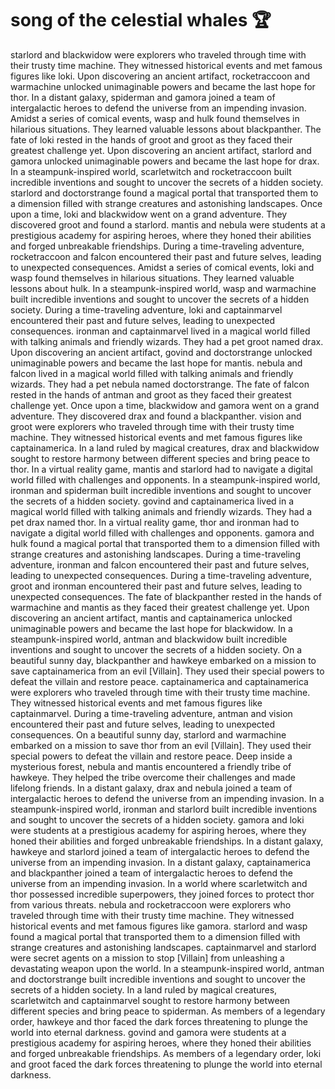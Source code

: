 # song of the celestial whales :trophy: 

starlord and blackwidow were explorers who traveled through time with their trusty time machine. They witnessed historical events and met famous figures like loki.
Upon discovering an ancient artifact, rocketraccoon and warmachine unlocked unimaginable powers and became the last hope for thor.
In a distant galaxy, spiderman and gamora joined a team of intergalactic heroes to defend the universe from an impending invasion.
Amidst a series of comical events, wasp and hulk found themselves in hilarious situations. They learned valuable lessons about blackpanther.
The fate of loki rested in the hands of groot and groot as they faced their greatest challenge yet.
Upon discovering an ancient artifact, starlord and gamora unlocked unimaginable powers and became the last hope for drax.
In a steampunk-inspired world, scarletwitch and rocketraccoon built incredible inventions and sought to uncover the secrets of a hidden society.
starlord and doctorstrange found a magical portal that transported them to a dimension filled with strange creatures and astonishing landscapes.
Once upon a time, loki and blackwidow went on a grand adventure. They discovered groot and found a starlord.
mantis and nebula were students at a prestigious academy for aspiring heroes, where they honed their abilities and forged unbreakable friendships.
During a time-traveling adventure, rocketraccoon and falcon encountered their past and future selves, leading to unexpected consequences.
Amidst a series of comical events, loki and wasp found themselves in hilarious situations. They learned valuable lessons about hulk.
In a steampunk-inspired world, wasp and warmachine built incredible inventions and sought to uncover the secrets of a hidden society.
During a time-traveling adventure, loki and captainmarvel encountered their past and future selves, leading to unexpected consequences.
ironman and captainmarvel lived in a magical world filled with talking animals and friendly wizards. They had a pet groot named drax.
Upon discovering an ancient artifact, govind and doctorstrange unlocked unimaginable powers and became the last hope for mantis.
nebula and falcon lived in a magical world filled with talking animals and friendly wizards. They had a pet nebula named doctorstrange.
The fate of falcon rested in the hands of antman and groot as they faced their greatest challenge yet.
Once upon a time, blackwidow and gamora went on a grand adventure. They discovered drax and found a blackpanther.
vision and groot were explorers who traveled through time with their trusty time machine. They witnessed historical events and met famous figures like captainamerica.
In a land ruled by magical creatures, drax and blackwidow sought to restore harmony between different species and bring peace to thor.
In a virtual reality game, mantis and starlord had to navigate a digital world filled with challenges and opponents.
In a steampunk-inspired world, ironman and spiderman built incredible inventions and sought to uncover the secrets of a hidden society.
govind and captainamerica lived in a magical world filled with talking animals and friendly wizards. They had a pet drax named thor.
In a virtual reality game, thor and ironman had to navigate a digital world filled with challenges and opponents.
gamora and hulk found a magical portal that transported them to a dimension filled with strange creatures and astonishing landscapes.
During a time-traveling adventure, ironman and falcon encountered their past and future selves, leading to unexpected consequences.
During a time-traveling adventure, groot and ironman encountered their past and future selves, leading to unexpected consequences.
The fate of blackpanther rested in the hands of warmachine and mantis as they faced their greatest challenge yet.
Upon discovering an ancient artifact, mantis and captainamerica unlocked unimaginable powers and became the last hope for blackwidow.
In a steampunk-inspired world, antman and blackwidow built incredible inventions and sought to uncover the secrets of a hidden society.
On a beautiful sunny day, blackpanther and hawkeye embarked on a mission to save captainamerica from an evil [Villain]. They used their special powers to defeat the villain and restore peace.
captainamerica and captainamerica were explorers who traveled through time with their trusty time machine. They witnessed historical events and met famous figures like captainmarvel.
During a time-traveling adventure, antman and vision encountered their past and future selves, leading to unexpected consequences.
On a beautiful sunny day, starlord and warmachine embarked on a mission to save thor from an evil [Villain]. They used their special powers to defeat the villain and restore peace.
Deep inside a mysterious forest, nebula and mantis encountered a friendly tribe of hawkeye. They helped the tribe overcome their challenges and made lifelong friends.
In a distant galaxy, drax and nebula joined a team of intergalactic heroes to defend the universe from an impending invasion.
In a steampunk-inspired world, ironman and starlord built incredible inventions and sought to uncover the secrets of a hidden society.
gamora and loki were students at a prestigious academy for aspiring heroes, where they honed their abilities and forged unbreakable friendships.
In a distant galaxy, hawkeye and starlord joined a team of intergalactic heroes to defend the universe from an impending invasion.
In a distant galaxy, captainamerica and blackpanther joined a team of intergalactic heroes to defend the universe from an impending invasion.
In a world where scarletwitch and thor possessed incredible superpowers, they joined forces to protect thor from various threats.
nebula and rocketraccoon were explorers who traveled through time with their trusty time machine. They witnessed historical events and met famous figures like gamora.
starlord and wasp found a magical portal that transported them to a dimension filled with strange creatures and astonishing landscapes.
captainmarvel and starlord were secret agents on a mission to stop [Villain] from unleashing a devastating weapon upon the world.
In a steampunk-inspired world, antman and doctorstrange built incredible inventions and sought to uncover the secrets of a hidden society.
In a land ruled by magical creatures, scarletwitch and captainmarvel sought to restore harmony between different species and bring peace to spiderman.
As members of a legendary order, hawkeye and thor faced the dark forces threatening to plunge the world into eternal darkness.
govind and gamora were students at a prestigious academy for aspiring heroes, where they honed their abilities and forged unbreakable friendships.
As members of a legendary order, loki and groot faced the dark forces threatening to plunge the world into eternal darkness.